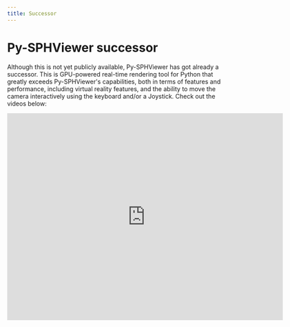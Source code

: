 ```yaml
---
title: Successor
---
```


# Py-SPHViewer successor

Although this is not yet publicly available, Py-SPHViewer has got already a successor. This is GPU-powered real-time rendering tool for Python that greatly exceeds 
Py-SPHViewer's capabilities, both in terms of features and performance, including virtual reality features, and the ability to move the camera interactively using 
the keyboard and/or a Joystick. Check out the videos below:

<p align="center">
<iframe width="640" height="480" src="https://youtube.com/watch/A-3u6OqolFU?feature=share" frameborder="0" allowfullscreen></iframe>
</p>
